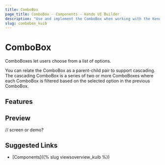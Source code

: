 ```yaml
---
title: ComboBox
page_title: ComboBox - Components - Kendo UI Builder
description: "Use and implement the ComboBox when working with the Kendo UI Builder tool for creating and managing Angular and AngularJS-based web applications."
slug: combobox_kuib
---
```


# ComboBox

ComboBoxes let users choose from a list of options.

You can relate the ComboBox as a parent-child pair to support cascading. The cascading ComboBox is a series of two or more ComboBoxes where each ComboBox is filtered based on the selected option in the previous ComboBox.


## Features


## Preview

// screen or demo?

## Suggested Links

* [Components]({% slug viewsoverview_kuib %})
